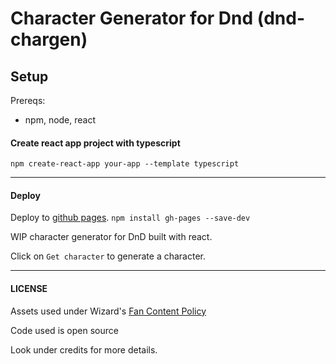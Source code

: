 
# Character Generator for Dnd (dnd-chargen)

## Setup

Prereqs:
- npm, node, react

#### Create react app project with typescript
`npm create-react-app your-app --template typescript`

---

#### Deploy
Deploy to [github pages](https://github.com/gitname/react-gh-pages).
`npm install gh-pages --save-dev`

WIP character generator for DnD built with react.

Click on `Get character` to generate a character.

---

#### LICENSE

Assets used under Wizard's [Fan Content Policy](https://company.wizards.com/en/legal/fancontentpolicy)

Code used is open source

Look under credits for more details.
